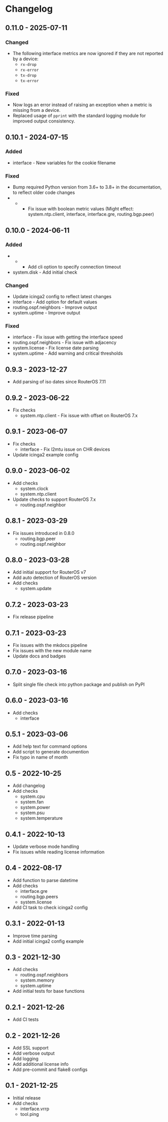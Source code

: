 Changelog
=========

0.11.0 - 2025-07-11
-------------------

### Changed

- The following interface metrics are now ignored if they are not reported by a device:
  - `rx-drop`
  - `rx-error`
  - `tx-drop`
  - `tx-error`

### Fixed

- Now logs an error instead of raising an exception when a metric is missing from a device.
- Replaced usage of `pprint` with the standard logging module for improved output consistency.

0.10.1 - 2024-07-15
-------------------

### Added

- interface - New variables for the cookie filename

### Fixed

- Bump required Python version from 3.6+ to 3.8+ in the documentation, to reflect older code changes
- * - Fix issue with boolean metric values (Might effect: system.ntp.client, interface, interface.gre, routing.bgp.peer)

0.10.0 - 2024-06-11
-------------------

### Added

- * - Add cli option to specify connection timeout
- system.disk - Add initial check

### Changed

- Update icinga2 config to reflect latest changes
- interface - Add option for default values
- routing.ospf.neighbors - Improve output
- system.uptime - Improve output

### Fixed

- interface - Fix issue with getting the interface speed
- routing.ospf.neighbors - Fix issue with adjacency
- system.license - Fix license date parsing
- system.uptime - Add warning and critical thresholds


0.9.3 - 2023-12-27
------------------

- Add parsing of iso dates since RouterOS 7.11

0.9.2 - 2023-06-22
------------------

- Fix checks
  - system.ntp.client - Fix issue with offset on RouterOS 7.x

0.9.1 - 2023-06-07
------------------

- Fix checks
  - interface - Fix l2mtu issue on CHR devices
- Update icinga2 example config

0.9.0 - 2023-06-02
------------------

- Add checks
  - system.clock
  - system.ntp.client
- Update checks to support RouterOS 7.x
  - routing.ospf.neighbor

0.8.1 - 2023-03-29
------------------

- Fix issues introduced in 0.8.0
  - routing.bgp.peer
  - routing.ospf.neighbor

0.8.0 - 2023-03-28
------------------

- Add initial support for RouterOS v7
- Add auto detection of RouterOS version
- Add checks
  - system.update

0.7.2 - 2023-03-23
------------------

- Fix release pipeline

0.7.1 - 2023-03-23
------------------

- Fix issues with the mkdocs pipeline
- Fix issues with the new module name
- Update docs and badges

0.7.0 - 2023-03-16
------------------

- Split single file check into python package and publish on PyPI

0.6.0 - 2023-03-16
------------------

- Add checks
  - interface

0.5.1 - 2023-03-06
------------------

- Add help text for command options
- Add script to generate documention
- Fix typo in name of month

0.5 - 2022-10-25
----------------

- Add changelog
- Add checks
  - system.cpu
  - system.fan
  - system.power
  - system.psu
  - system.temperature

0.4.1 - 2022-10-13
------------------

- Update verbose mode handling
- Fix issues while reading license information

0.4 - 2022-08-17
----------------

- Add function to parse datetime
- Add checks
  - interface.gre
  - routing.bgp.peers
  - system.license
- Add CI task to check icinga2 config

0.3.1 - 2022-01-13
------------------

- Improve time parsing
- Add initial icinga2 config example

0.3 - 2021-12-30
----------------

- Add checks
  - routing.ospf.neighbors
  - system.memory
  - system.uptime
- Add initial tests for base functions

0.2.1 - 2021-12-26
------------------

- Add CI tests

0.2 - 2021-12-26
----------------

- Add SSL support
- Add verbose output
- Add logging
- Add additional license info
- Add pre-commit and flake8 configs

0.1 - 2021-12-25
----------------

- Initial release
- Add checks
  - interface.vrrp
  - tool.ping
